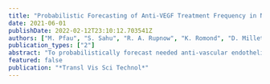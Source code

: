 ```yaml
---
title: "Probabilistic Forecasting of Anti-VEGF Treatment Frequency in Neovascular Age-Related Macular Degeneration"
date: 2021-06-01
publishDate: 2022-02-12T23:10:12.703541Z
authors: ["M. Pfau", "S. Sahu", "R. A. Rupnow", "K. Romond", "D. Millet", "F. G. Holz", "S. Schmitz-Valckenberg", "M. Fleckenstein", "J. I. Lim", "L. de Sisternes", "T. Leng", "D. L. Rubin", "J. A. Hallak"]
publication_types: ["2"]
abstract: "To probabilistically forecast needed anti-vascular endothelial growth factor (anti-VEGF) treatment frequency using volumetric spectral domain-optical coherence tomography (SD-OCT) biomarkers in neovascular age-related macular degeneration from real-world settings. SD-OCT volume scans were segmented with a custom deep-learning-based analysis pipeline. Retinal thickness and reflectivity values were extracted for the central and the four inner Early Treatment Diabetic Retinopathy Study (ETDRS) subfields for six retinal layers (inner retina, outer nuclear layer, inner segments [IS], outer segments [OS], retinal pigment epithelium-drusen complex [RPEDC] and the choroid). Machine-learning models were probed to predict the anti-VEGF treatment frequency within the next 12 months. Probabilistic forecasting was performed using natural gradient boosting (NGBoost), which outputs a full probability distribution. The mean absolute error (MAE) between the predicted versus actual anti-VEGF treatment frequency was the primary outcome measure. In a total of 138 visits of 99 eyes with neovascular AMD (96 patients) from two clinical centers, the prediction of future anti-VEGF treatment frequency was observed with an accuracy (MAE [95% confidence interval]) of 2.60 injections/year [2.25-2.96] (R2 = 0.390) using random forest regression and 2.66 injections/year [2.31-3.01] (R2 = 0.094) using NGBoost, respectively. Prediction intervals were well calibrated and reflected the true uncertainty of NGBoost-based predictions. Standard deviation of RPEDC-thickness in the central ETDRS-subfield constituted an important predictor across models. The proposed, fully automated pipeline enables probabilistic forecasting of future anti-VEGF treatment frequency in real-world settings. Prediction of a probability distribution allows the physician to inspect the underlying uncertainty. Predictive uncertainty estimates are essential to highlight cases where human-inspection and/or reversion to a fallback alternative is warranted."
featured: false
publication: "*Transl Vis Sci Technol*"
---
```



